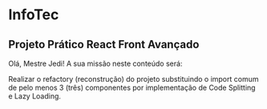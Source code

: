 # InfoTec

## Projeto Prático React Front Avançado

Olá, Mestre Jedi!
A sua missão neste conteúdo será:

Realizar o refactory (reconstrução) do projeto substituindo o import comum de pelo menos 3 (três) componentes por implementação de Code Splitting e Lazy Loading.
